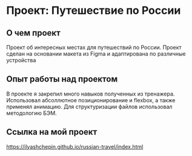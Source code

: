 # Проект: Путешествие по России
## О чем проект
Проект об интересных местах для путешествий по России. Проект сделан на основании макета из Figma и адаптирована по различные устройства
## Опыт работы над проектом
В проекте я закрепил много навыков полученных из тренажера. Использовал абсоллютное позиционирование и flexbox, а также применял анимацию. Для структуризации файлов использовал методологию БЭМ.
## Ссылка на мой проект
https://ilyashchepin.github.io/russian-travel/index.html